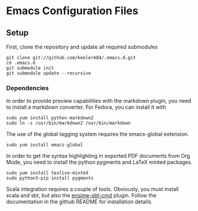 # Emacs Configuration Files

## Setup

First, clone the repository and update all required submodules

    git clone git://github.com/keelerm84/.emacs.d.git
    cd .emacs.d
    git submodule init
    git submodule update --recursive

### Dependencies

In order to provide preview capabilities with the markdown plugin, you need to
install a markdown converter.  For Fedora, you can install it with

    sudo yum install python-markdown2
    sudo ln -s /usr/bin/markdown2 /usr/bin/markdown

The use of the global tagging system requires the emacs-global extension.

    sudo yum install emacs-global

In order to get the syntax highlighting in exported PDF documents from Org
Mode, you need to install the python pygments and LaTeX minted packages.

    sudo yum install texlive-minted
    sudo python3-pip install pygments

Scala integration requires a couple of tools.  Obviously, you must install
scala and sbt, but also the
[ensime-sbt-cmd](https://github.com/aemoncannon/ensime-sbt-cmd) plugin.  Follow
the documentation in the github README for installation details.
